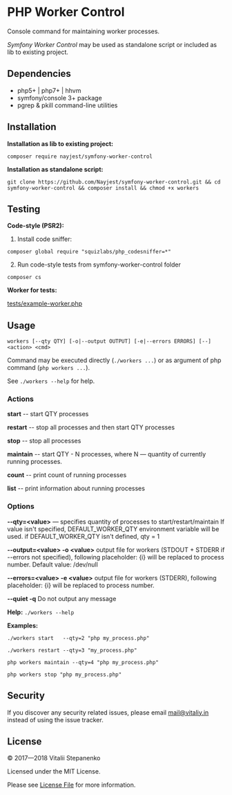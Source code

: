 PHP Worker Control
===

Console command for maintaining worker processes.

*Symfony Worker Control* may be used as standalone script or included as lib to existing project.

## Dependencies

- php5+ | php7+ | hhvm
- symfony/console 3+ package
- pgrep & pkill  command-line utilities


## Installation

**Installation as lib to existing project:**

`composer require nayjest/symfony-worker-control`

**Installation as standalone script:**

`git clone https://github.com/Nayjest/symfony-worker-control.git && cd symfony-worker-control && composer install && chmod +x workers`


## Testing

**Code-style (PSR2):**

1) Install code sniffer: 

```composer global require "squizlabs/php_codesniffer=*"```

2) Run code-style tests from symfony-worker-control folder

`composer cs`

**Worker for tests:**

[tests/example-worker.php](https://github.com/Nayjest/symfony-worker-control/blob/master/tests/example-worker.php)
 
 
## Usage
`workers [--qty QTY] [-o|--output OUTPUT] [-e|--errors ERRORS] [--] <action> <cmd>`

Command may be executed directly (`./workers ...`) or as argument of php command (`php workers ...`).

See `./workers --help` for help.

### Actions

**start** -- start QTY processes

**restart** -- stop all processes and then start QTY processes

**stop** -- stop all processes

**maintain** -- start QTY - N processes, where N &mdash; quantity of currently running processes.

**count** -- print count of running processes

**list** -- print information about running processes


### Options

**--qty=\<value\>** &mdash; specifies quantity of processes to start/restart/maintain
If value isn't specified, DEFAULT_WORKER_QTY environment variable will be used.
if DEFAULT_WORKER_QTY isn't defined, qty = 1

**--output=\<value\> -o \<value\>** output file for workers (STDOUT + STDERR if --errors not specified), following placeholder: {i} will be replaced to process number. Default value: /dev/null

**--errors=\<value\> -e \<value\>** output file for workers (STDERR), following placeholder: {i} will be replaced to process number.

**--quiet -q**  Do not output any message

**Help:**
`./workers --help`

**Examples:**

`./workers start   --qty=2 "php my_process.php"`

`./workers restart --qty=3 "my_process.php"`

`php workers maintain --qty=4 "php my_process.php"`

`php workers stop "php my_process.php"`


## Security

If you discover any security related issues, please email mail@vitaliy.in instead of using the issue tracker.


## License

© 2017&mdash;2018 Vitalii Stepanenko

Licensed under the MIT License. 

Please see [License File](LICENSE) for more information.
